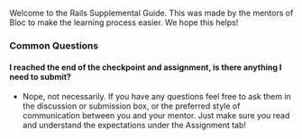 Welcome to the Rails Supplemental Guide. This was made by the mentors of Bloc to make the learning process easier. We hope this helps!

### Common Questions

#### I reached the end of the checkpoint and assignment, is there anything I need to submit?

* Nope, not necessarily. If you have any questions feel free to ask them in the discussion or submission box, or the preferred style of communication between you and your mentor. Just make sure you read and understand the expectations under the Assignment tab!
